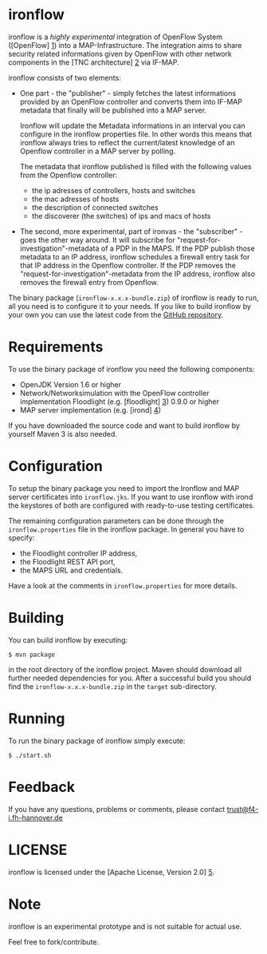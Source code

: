 ironflow
=======

ironflow is a *highly experimental* integration of OpenFlow
System ([OpenFlow] [1]) into a MAP-Infrastructure. The integration
aims to share security related informations given by OpenFlow
with other network components in the [TNC architecture] [2]
via IF-MAP.

ironflow consists of two elements:

* One part - the "publisher" - simply fetches the latest informations provided by
  an OpenFlow controller and converts them into IF-MAP metadata that finally will
  be published into a MAP server.
  
  Ironflow will update the Metadata informations in an interval you can configure
  in the ironflow properties file. 
  In other words this means that ironflow always tries to reflect the current/latest
  knowledge of an Openflow controller in a MAP server by polling.
  
  The metadata that ironflow published is filled with the following
  values from the Openflow controller:
  - the ip adresses of controllers, hosts and switches
  - the mac adresses of hosts
  - the description of connected switches 
  - the discoverer (the switches) of ips and macs of hosts

* The second, more experimental, part of ironvas - the "subscriber" - goes the
  other way around.
  It will subscribe for "request-for-investigation"-metadata of a PDP in the MAPS.
  If the PDP publish those metadata to an IP address, ironflow schedules a firewall
  entry task for that IP address in the Openflow controller.
  If the PDP removes the "request-for-investigation"-metadata from the IP
  address, ironflow also removes the firewall entry from Openflow.

The binary package (`ironflow-x.x.x-bundle.zip`) of ironflow
is ready to run, all you need is to configure it to your needs.
If you like to build ironflow by your own you can use the
latest code from the [GitHub repository][githubrepo].


Requirements
============
To use the binary package of ironflow you need the following components:

* OpenJDK Version 1.6 or higher
* Network/Networksimulation with the OpenFlow controller implementation 
  Floodlight (e.g. [floodlight] [3]) 0.9.0 or higher
* MAP server implementation (e.g. [irond] [4])

If you have downloaded the source code and want to build ironflow by
yourself Maven 3 is also needed.


Configuration
=============
To setup the binary package you need to import the Ironflow and MAP server
certificates into `ironflow.jks`.
If you want to use ironflow with irond the keystores of both are configured 
with ready-to-use testing certificates.

The remaining configuration parameters can be done through the
`ironflow.properties` file in the ironflow package.
In general you have to specify:

* the Floodlight controller IP address,
* the Floodlight REST API port,
* the MAPS URL and credentials.

Have a look at the comments in `ironflow.properties` for more details.


Building
========
You can build ironflow by executing:

	$ mvn package

in the root directory of the ironflow project.
Maven should download all further needed dependencies for you. After a successful
build you should find the `ironflow-x.x.x-bundle.zip` in the `target` sub-directory.


Running
=======
To run the binary package of ironflow simply execute:

	$ ./start.sh


Feedback
========
If you have any questions, problems or comments, please contact
	<trust@f4-i.fh-hannover.de>


LICENSE
=======
ironflow is licensed under the [Apache License, Version 2.0] [5].


Note
====

ironflow is an experimental prototype and is not suitable for actual use.

Feel free to fork/contribute.


[1]: https://www.opennetworking.org/sdn-resources/onf-specifications/openflow
[2]: http://www.trustedcomputinggroup.org/developers/trusted_network_connect
[3]: http://www.projectfloodlight.org/floodlight/
[4]: https://github.com/trustathsh
[5]: http://www.apache.org/licenses/LICENSE-2.0.html
[githubrepo]: https://github.com/trustathsh/ironflow
